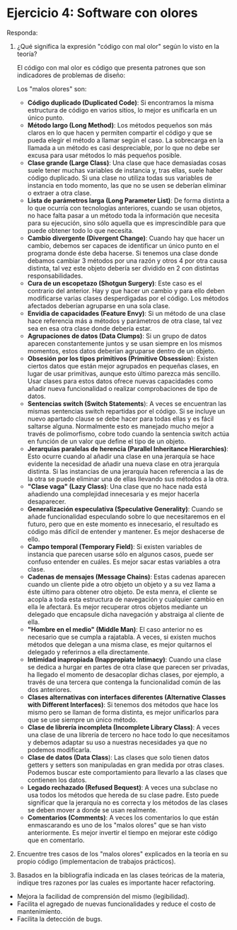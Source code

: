 # Ejercicio 4: Software con olores

Responda:

1. ¿Qué significa la expresión "código con mal olor" según lo visto en la teoría?

    El código con mal olor es código que presenta patrones que son indicadores de problemas de diseño:

    Los "malos olores" son:

    - **Código duplicado (Duplicated Code)**: Si encontramos la misma estructura de código en varios sitios, lo mejor es unificarla en un único punto.
    - **Método largo (Long Method)**: Los métodos pequeños son más claros en lo que hacen y permiten compartir el código y que se pueda elegir el método a llamar según el caso. La sobrecarga en la llamada a un método es casi despreciable, por lo que no debe ser excusa para usar métodos lo más pequeños posible.
    - **Clase grande (Large Class)**: Una clase que hace demasiadas cosas suele tener muchas variables de instancia y, tras ellas, suele haber código duplicado. Si una clase no utiliza todas sus variables de instancia en todo momento, las que no se usen se deberían eliminar o extraer a otra clase.
    - **Lista de parámetros larga (Long Parameter List)**: De forma distinta a lo que ocurría con tecnologías anteriores, cuando se usan objetos, no hace falta pasar a un método toda la información que necesita para su ejecución, sino sólo aquella que es imprescindible para que puede obtener todo lo que necesita.
    - **Cambio divergente (Divergent Change)**: Cuando hay que hacer un cambio, debemos ser capaces de identificar un único punto en el programa donde éste deba hacerse. Si tenemos una clase donde debamos cambiar 3 métodos por una razón y otros 4 por otra causa distinta, tal vez este objeto debería ser dividido en 2 con distintas responsabilidades.
    - **Cura de un escopetazo (Shotgun Surgery)**: Este caso es el contrario del anterior. Hay y que hacer un cambio y para ello deben modificarse varias clases desperdigadas por el código. Los métodos afectados deberían agruparse en una sola clase.
    - **Envidia de capacidades (Feature Envy)**: Si un método de una clase hace referencia más a métodos y parámetros de otra clase, tal vez sea en esa otra clase donde debería estar.
    - **Agrupaciones de datos (Data Clumps)**: Si un grupo de datos aparecen constantemente juntos y se usan siempre en los mismos momentos, estos datos deberían agruparse dentro de un objeto.
    - **Obsesión por los tipos primitivos (Primitive Obsession**): Existen ciertos datos que están mejor agrupados en pequeñas clases, en lugar de usar primitivas, aunque esto último parezca más sencillo. Usar clases para estos datos ofrece nuevas capacidades como añadir nueva funcionalidad o realizar comprobaciones de tipo de datos.
    - **Sentencias switch (Switch Statements**): A veces se encuentran las mismas sentencias switch repartidas por el código. Si se incluye un nuevo apartado clause se debe hacer para todas ellas y es fácil saltarse alguna. Normalmente esto es manejado mucho mejor a través de polimorfismo, cobre todo cuando la sentencia switch actúa en función de un valor que define el tipo de un objeto.
    - **Jerarquías paralelas de herencia (Parallel Inheritance Hierarchies)**: Esto ocurre cuando al añadir una clase en una jerarquía se hace evidente la necesidad de añadir una nueva clase en otra jerarquía distinta. Si las instancias de una jerarquía hacen referencia a las de la otra se puede eliminar una de ellas llevando sus métodos a la otra.
    - **"Clase vaga" (Lazy Class)**: Una clase que no hace nada está añadiendo una complejidad innecesaria y es mejor hacerla desaparecer.
    - **Generalización especulativa (Speculative Generality)**: Cuando se añade funcionalidad especulando sobre lo que necesitaremos en el futuro, pero que en este momento es innecesario, el resultado es código más difícil de entender y mantener. Es mejor deshacerse de ello.
    - **Campo temporal (Temporary Field)**: Si existen variables de instancia que parecen usarse sólo en algunos casos, puede ser confuso entender en cuáles. Es mejor sacar estas variables a otra clase.
    - **Cadenas de mensajes (Message Chains)**: Estas cadenas aparecen cuando un cliente pide a otro objeto un objeto y a su vez llama a éste último para obtener otro objeto. De esta menra, el cliente se acopla a toda esta estructura de navegación y cualquier cambio en ella le afectará. Es mejor recuperar otros objetos mediante un delegado que encapsule dicha navegación y abstraiga al cliente de ella.
    - **"Hombre en el medio" (Middle Man)**: El caso anterior no es necesario que se cumpla a rajatabla. A veces, si existen muchos métodos que delegan a una misma clase, es mejor quitarnos el delegado y referirnos a ella directamente.
    - **Intimidad inapropiada (Inappropiate Intimacy)**: Cuando una clase se dedica a hurgar en partes de otra clase que parecen ser privadas, ha llegado el momento de desacoplar dichas clases, por ejemplo, a través de una tercera que contenga la funcionalidad común de las dos anteriores.
    - **Clases alternativas con interfaces diferentes (Alternative Classes with Different Interfaces)**: Si tenemos dos métodos que hace los mismo pero se llaman de forma distinta, es mejor unificarlos para que se use siempre un único método.
    - **Clase de librería incompleta (Incomplete Library Class)**: A veces una clase de una librería de tercero no hace todo lo que necesitamos y debemos adaptar su uso a nuestras necesidades ya que no podemos modificarla.
    - **Clase de datos (Data Class**): Las clases que solo tienen datos getters y setters son manipuladas en gran medida por otras clases. Podemos buscar este comportamiento para llevarlo a las clases que contienen los datos.
    - **Legado rechazado (Refused Bequest)**: A veces una subclase no usa todos los métodos que hereda de su clase padre. Esto puede significar que la jerarquía no es correcta y los métodos de las clases se deben mover a donde se usan realmente.
    - **Comentarios (Comments)**: A veces los comentarios lo que están enmascarando es uno de los "malos olores" que se han visto anteriormente. Es mejor invertir el tiempo en mejorar este código que en comentarlo.

2. Encuentre tres casos de los "malos olores" explicados en la teoría en su propio código (implementacion de trabajos prácticos).

3. Basados en la bibliografía indicada en las clases teóricas de la materia, indique tres razones por las cuales es importante hacer refactoring.

- Mejora la facilidad de comprensión del mismo (legibilidad).
- Facilita el agregado de nuevas funcionalidades y reduce el costo de mantenimiento.
- Facilita la detección de bugs.